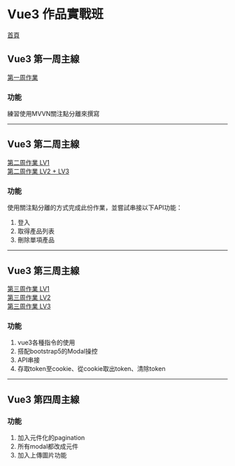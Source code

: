 # Vue3 作品實戰班
<a href="https://larrywithmanpower.github.io/vue3-mainProject/">首頁</a>

## Vue3 第一周主線
<a href="https://larrywithmanpower.github.io/vue3-mainProject/week1/index.html">第一周作業</a>

### 功能
練習使用MVVN關注點分離來撰寫

<hr>

## Vue3 第二周主線
<a href="https://larrywithmanpower.github.io/vue3-mainProject/week2/LV1/">第二周作業 LV1</a><br>
<a href="https://larrywithmanpower.github.io/vue3-mainProject/week2/LV2/">第二周作業 LV2 + LV3</a>

### 功能

使用關注點分離的方式完成此份作業，並嘗試串接以下API功能：
1. 登入
2. 取得產品列表
3. 刪除單項產品

<hr>

## Vue3 第三周主線

<a href="https://larrywithmanpower.github.io/vue3-mainProject/week3/LV1/index.html">第三周作業 LV1</a><br>
<a href="https://larrywithmanpower.github.io/vue3-mainProject/week3/LV2/index.html">第三周作業 LV2</a><br>
<a href="https://larrywithmanpower.github.io/vue3-mainProject/week3/LV3/index.html">第三周作業 LV3</a>

### 功能
1. vue3各種指令的使用
2. 搭配bootstrap5的Modal操控
3. API串接
4. 存取token至cookie、從cookie取出token、清除token

<hr>

## Vue3 第四周主線

### 功能
1. 加入元件化的pagination
2. 所有modal都改成元件
3. 加入上傳圖片功能



